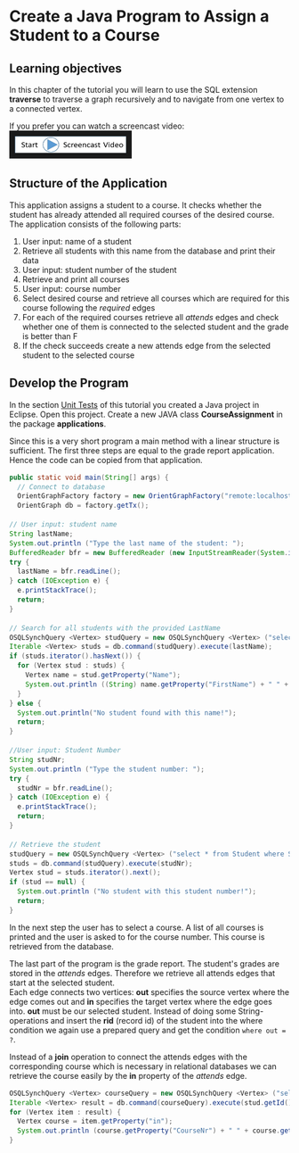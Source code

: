 # Create a Java Program to Assign a Student to a Course

## Learning objectives
In this chapter of the tutorial you will learn to use the SQL extension **traverse** to traverse a graph recursively and to navigate from one vertex to a connected vertex.


If you prefer you can watch a screencast video:
<a href="RWM-Search-2.mp4
" target="_blank"><img src="StartScreencastVideo.jpg"
alt="Eclipse Video" width="200" height="30" border="10" /></a>

## Structure of the Application
This application assigns a student to a course. It checks whether the student has already attended all required courses of the desired course. The application consists of the following parts:

1. User input: name of a student
1. Retrieve all students with this name from the database and print their data
1. User input: student number of the student
2. Retrieve and print all courses
2. User input: course number
3. Select desired course and retrieve all courses which are required for this course following the *required* edges
1. For each of the required courses retrieve all *attends* edges and check whether one of them is connected to the selected student and the grade is better than F
2. If the check succeeds create a new attends edge from the selected student to the selected course


## Develop the Program
In the section [Unit Tests](unit_tests.md) of this tutorial you created a Java project in Eclipse. Open this project. Create a new JAVA class **CourseAssignment** in the package **applications**.

Since this is a very short program a main method with a linear structure is sufficient. The first three steps are equal to the grade report application. Hence the code can be copied from that application.

```java
public static void main(String[] args) {
  // Connect to database
  OrientGraphFactory factory = new OrientGraphFactory("remote:localhost/CourseParticipation", "admin", "admin"); // The OrientDB server must be running
  OrientGraph db = factory.getTx();

// User input: student name
String lastName;
System.out.println ("Type the last name of the student: ");
BufferedReader bfr = new BufferedReader (new InputStreamReader(System.in));
try {
  lastName = bfr.readLine();
} catch (IOException e) {
  e.printStackTrace();
  return;
}

// Search for all students with the provided LastName
OSQLSynchQuery <Vertex> studQuery = new OSQLSynchQuery <Vertex> ("select * from Student where Name.LastName = ?");
Iterable <Vertex> studs = db.command(studQuery).execute(lastName);
if (studs.iterator().hasNext()) {
  for (Vertex stud : studs) {
    Vertex name = stud.getProperty("Name");
    System.out.println ((String) name.getProperty("FirstName") + " " + (String) name.getProperty("LastName") + ", DOB: " + stud.getProperty("DOB") + ", Stud-Nr: " + stud.getProperty("StudentNr"));
  }
} else { 
  System.out.println("No student found with this name!"); 
  return;
}

//User input: Student Number
String studNr;
System.out.println ("Type the student number: ");
try {
  studNr = bfr.readLine();
} catch (IOException e) {
  e.printStackTrace();
  return;
}

// Retrieve the student
studQuery = new OSQLSynchQuery <Vertex> ("select * from Student where StudentNr = ?");
studs = db.command(studQuery).execute(studNr);
Vertex stud = studs.iterator().next();
if (stud == null) {
  System.out.println ("No student with this student number!");
  return;
}
```

In the next step the user has to select a course. A list of all courses is printed and the user is asked to for the course number. This course is retrieved from the database.

The last part of the program is the grade report. The student's grades are stored in the *attends* edges. Therefore we retrieve all attends edges that start at the selected student.  
Each edge connects two vertices: **out** specifies the source vertex where the edge comes out and **in** specifies the target vertex where the edge goes into. **out** must be our selected student. Instead of doing some String-operations and insert the **rid** (record id) of the student into the where condition we again use a prepared query and get the condition ``where out = ?``.

Instead of a **join** operation to connect the attends edges with the corresponding course which is necessary in relational databases we can retrieve the course easily by the **in** property of the *attends* edge.

```java
OSQLSynchQuery <Vertex> courseQuery = new OSQLSynchQuery <Vertex> ("select in, Semester, Attempt, Grade from attends where out = ? order by Semester");
Iterable <Vertex> result = db.command(courseQuery).execute(stud.getId());
for (Vertex item : result) {
  Vertex course = item.getProperty("in");
  System.out.println (course.getProperty("CourseNr") + " " + course.getProperty("Subject") + " " + item.getProperty("Semester") + " " + item.getProperty("Attempt") + " " + item.getProperty("Grade"));
}
```
